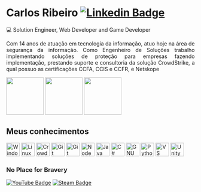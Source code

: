 # Carlos Ribeiro [![Linkedin Badge](https://icons.iconarchive.com/icons/sicons/basic-round-social/16/linkedin-icon.png)](https://www.linkedin.com/in/carloseduardoccribeiro/)

💻 Solution Engineer, Web Developer and Game Developer 

<p align="justify">Com 14 anos de atuação em tecnologia da informação, atuo hoje na área de segurança da informação. Como Engenheiro de Soluções trabalho implementando soluções de proteção para empresas fazendo implementação, prestando suporte e consultoria da solução CrowdStrike, a qual possuo as certificações CCFA, CCIS e CCFR, e Netskope</p>

<img src="https://images.credly.com/images/e33aa2bf-afc3-4fcc-bc06-bb7cba40b7f8/twitter_thumb_201604_image.png" alt="" title="" width="100" height="100" /> <img src="https://images.credly.com/images/d963ddf2-c8eb-4437-8ddb-241b155d443a/image.png" alt="" title="" width="100" height="100" /> <img src="https://images.credly.com/images/59b18a42-ea5e-42fd-bd13-874f38988ec4/image.png" alt="" title="" width="100" height="100" />
  
## Meus conhecimentos 

<p align="left">
<a href="https://www.microsoft.com/pt-br" target="_blank" rel="noreferrer"><img src="https://mailmeteor.com/logos/assets/PNG/Microsoft_Logo_512px.png" alt="Windows" title="Windows" width="36" height="36" /></a>
<a href="https://www.linux.org" target="_blank" rel="noreferrer"><img src="https://raw.githubusercontent.com/danielcranney/readme-generator/main/public/icons/skills/linux-colored.svg" alt="Linux" title="Linux" width="36" height="36" /></a>
<a href="https://www.crowdstrike.com/" target="_blank" rel="noreferrer"><img src="https://www.hashicorp.com/_next/image?url=https%3A%2F%2Fwww.datocms-assets.com%2F2885%2F1728683045-falcon-logo-square-transparent.png&w=828&q=75" alt="CrowdStrike" title="CrowdStrike" width="36" height="36" /></a>
<a href="https://www.netskope.com/" target="_blank" rel="noreferrer"><img src="https://marketplace.crowdstrike.com/listings/netskope-cloud-access-security-broker-for-falcon-logscale/_jcr_content/root/container/container/container_5568841932/container_6286107647/teaser_3597150757/.coreimg.png/1747326302847/netskope-icon-square.png" alt="Git" title="Git" width="36" height="36" /></a>
<a href="https://git-scm.com/" target="_blank" rel="noreferrer"><img src="https://raw.githubusercontent.com/danielcranney/readme-generator/main/public/icons/skills/git-colored.svg" alt="Git" title="Git" width="36" height="36" /></a>
<a href="https://nodejs.org/en" target="_blank" rel="noreferrer"><img src="https://cp.beget.com/shared/6ayu2lMsV1DpkfCrePd2HEMWvsKDBY-c/logo_nodejs2x.png.webp" alt="Node" title="Node" width="36" height="36" /></a>
<a href="https://www.javascript.com/" target="_blank" rel="noreferrer"><img src="https://upload.wikimedia.org/wikipedia/commons/6/6a/JavaScript-logo.png" alt="Java Script" title="Java Script" width="36" height="36" /></a>
<a href="https://dotnet.microsoft.com/en-us/languages/csharp" target="_blank" rel="noreferrer"><img src="https://images.icon-icons.com/2415/PNG/512/csharp_plain_logo_icon_146577.png" alt="C#" title="C#" width="36" height="36" /></a>
<a href="https://www.gnu.org/software/bash/" target="_blank" rel="noreferrer"><img src="https://raw.githubusercontent.com/danielcranney/readme-generator/main/public/icons/skills/gnubash-colored.svg" alt="GNU Bash" title="GNU Bash" width="36" height="36" /></a>
<a href="https://www.python.org/" target="_blank" rel="noreferrer"><img src="https://raw.githubusercontent.com/danielcranney/readme-generator/main/public/icons/skills/python-colored.svg" alt="Python" title="Python" width="36" height="36" /></a>
<a href="https://code.visualstudio.com/" target="_blank" rel="noreferrer"><img src="https://raw.githubusercontent.com/danielcranney/readme-generator/main/public/icons/skills/visualstudiocode-colored.svg" alt="VS Code" title="VS Code" width="36" height="36" /></a>
<a href="https://unity.com/pt" target="_blank" rel="noreferrer"><img src="https://cdn.freebiesupply.com/logos/large/2x/unity-69-logo-png-transparent.png" alt="Unity" title="Unity" width="36" height="36" /></a>

### No Place for Bravery

[![YouTube Badge](https://i.imgur.com/0eSs8Wx.png)](https://youtu.be/QP1fpfRPIFA)  [![Steam Badge](https://i.imgur.com/mng2wAN.png)](https://store.steampowered.com/app/1039100/No_Place_for_Bravery/)
